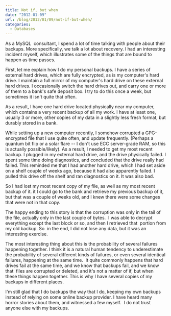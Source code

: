 ```yaml
---
title: Not if, but when
date: "2012-01-09"
url: /blog/2012/01/09/not-if-but-when/
categories:
  - Databases
---
```

As a MySQL  consultant, I spend a lot of time talking with people about their backups. More specifically, we talk a lot about recovery. I had an interesting incident myself, which illustrates some of the things that are bound to happen as time passes. 

First, let me explain how I do my personal backups. I have a series of external hard drives, which are fully encrypted, as is my computer's hard drive. I maintain a full mirror of my computer's hard drive on these external hard drives. I occasionally switch the hard drives out, and carry one or more of them to a bank's safe deposit box. I try to do this once a week, but sometimes it isn't quite that often. 

As a result, I have one hard drive located physically near my computer, which contains a very recent backup of all my work. I have at least one, usually 3 or more, other copies of my data in a slightly less fresh format, but durably stored in a bank. 

While setting up a new computer recently, I somehow corrupted a GPG-encrypted file that I use quite often, and update frequently. (Perhaps a quantum bit flip or a solar flare -- I don't use ECC server-grade RAM, so this is actually possible/likely). As a result, I needed to get my most recent backup. I plugged in my external hard drive, and the drive physically failed. I spent some time doing diagnostics, and concluded that the drive really had failed. This reminded me that I had another hard drive, which I had set aside on a shelf couple of weeks ago, because it had also apparently failed. I pulled this drive off the shelf and ran diagnostics on it. It was also bad. 

So I had lost my most recent copy of my file, as well as my most recent backup of it. it I could go to the bank and retrieve my previous backup of it, but that was a couple of weeks old, and I knew there were some changes that were not in that copy. 

The happy ending to this story is that the corruption was only in the tail of the file, actually only in the last couple of bytes.  I was able to decrypt everything except the last block or so, and then I retrieved that  portion from my old backup. So  in the end, I did not lose any data, but it was an interesting exercise. 

The most interesting thing about this is the probability of several failures happening together. I think it is a natural human tendency to underestimate the probability of several different kinds of failures, or even several identical failures, happening at the same time.  It quite commonly happens that hard drives fail at the same time, and we know that backups fail, and we know that  files are corrupted or deleted, and it's not a matter of if, but when these things happen together. This is why I have several copies of my backups in different places. 

I'm still glad that I do backups the way that I do, keeping my own backups instead of relying on some online backup provider. I have heard many horror stories about them, and witnessed a few myself.  I do not trust anyone else with my backups.


